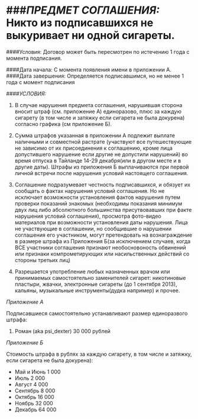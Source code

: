 ###*ПРЕДМЕТ СОГЛАШЕНИЯ:* 
Никто из подписавшихся не выкуривает ни одной сигареты. 
=
####Условия:
Договор может быть пересмотрен по истечению 1 года с момента подписания.

####Дата начала: С момента появления имени в приложении А.
####Дата завершения: Определяется подписавшимся, но не менее 1 года с момент подписания

####*УСЛОВИЯ:*
1. В случае нарушения предмета соглашения, нарушившая сторона вносит штраф (см. приложение А) единоразово, плюс за каждую сигарету (в том числе и затяжку если сигарета не была докурена) согласно графика  (см приложение Б).

2. Сумма штрафов указанная в приложении А подлежит выплате наличными и совместной растрате (участвуют все путешествующие не зависимо от их присоединения к соглашению, кроме лица допустившего нарушение если другие не допустили нарушений) во время отпуска в Тайланде 14-29 декабря(или в другом месте и в другие даты). Штрафы из приложения Б выплачиваются при первой личной встречи после нарушения условий настоящего соглашения.
3. Соглашение подразумевает честность подписавшихся, и обязует их сообщать о фактах нарушения условий соглашения. Но не исключает возможности установления фактов нарушения путем проверки показаний знакомых (необходимы показания минимум двух лиц либо абсолютного большинства присутвовавших при факте нарушения условий соглашения), просмотра фото-видео материалов при возможности установления даты нарушения. Лица не участвующие в соглашении, но сообщившие о нарушении соглашения его участником, могут претендовать на вознаграждение в размере штрафа из Приложения Б(за исключением случаев, когда ВСЕ участники соглашения признают необосновоность обвинений или признаки компрометирующих или насильственных действий со стороны третьих лиц) 

4. Разрешается употребление любых назначенных врачом или принимаемых самостоятельно заменителей сигарет: никотиновые пластыри, жвачки, электронные сигареты (до 1 сентября 2013), кальяны, музыкальные инструменты(дудка например) и прочее.


*Приложение А*

Подписавшиеся самостоятельно устанавливают размер единоразвого штрафа:

 1. Роман (aka psi_dexter) 30 000 рублей


*Приложение Б*

Cтоимость штрафа в рублях за каждую сигарету, в том числе и затяжку, если сигарета не была докурена):

- Май и Июнь 1 000
- Июль 2 000
- Август 4 000
- Сентябрь 8 000
- Октябрь 16 000
- Ноябрь 32 000
- Декабрь 64 000
